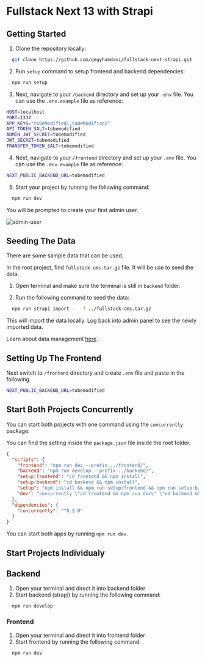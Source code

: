 # Fullstack Next 13 with Strapi

## Getting Started

1. Clone the repository locally:

```bash
  git clone https://github.com/gegyhamdani/fullstack-next-strapi.git
```

2. Run `setup` command to setup frontend and backend dependencies:

```bash
  npm run setup
```

3. Next, navigate to your `/backend` directory and set up your `.env` file. You can use the `.env.example` file as reference:

```bash
HOST=localhost
PORT=1337
APP_KEYS="toBeModified1,toBeModified2"
API_TOKEN_SALT=tobemodified
ADMIN_JWT_SECRET=tobemodified
JWT_SECRET=tobemodified
TRANSFER_TOKEN_SALT=tobemodified
```

4. Next, navigate to your `/frontend` directory and set up your `.env` file. You can use the `.env.example` file as reference:

```bash
NEXT_PUBLIC_BACKEND_URL=tobemodified
```

5. Start your project by running the following command:

```bash
  npm run dev
```

You will be prompted to create your first admin user.

![admin-user](https://user-images.githubusercontent.com/6153188/231865420-5f03a90f-b893-4057-9634-9632920a7d97.gif)

## Seeding The Data

There are some sample data that can be used.

In the root project, find `fullstack-cms.tar.gz` file. It will be use to seed the data.

1. Open terminal and make sure the terminal is still in `backend` folder.

2. Run the following command to seed the data:

```bash
  npm run strapi import -- -f ../fullstack-cms.tar.gz
```

This will import the data locally. Log back into admin panel to see the newly imported data.

Learn about data management [here](https://docs.strapi.io/dev-docs/data-management).

## Setting Up The Frontend

Next switch to `/frontend` directory and create `.env` file and paste in the following. 

```bash
NEXT_PUBLIC_BACKEND_URL=tobemodified

```

## Start Both Projects Concurrently

You can start both projects with one command using the `concurrently` package.

You can find the setting inside the `package.json` file inside the root folder.

```json
{
  "scripts": {
    "frontend": "npm run dev --prefix ../frontend/",
    "backend": "npm run develop --prefix ../backend/",
    "setup:frontend": "cd frontend && npm install",
    "setup:backend": "cd backend && npm install",
    "setup": "npm install && npm run setup:frontend && npm run setup:backend",
    "dev": "concurrently \"cd frontend && npm run dev\" \"cd backend && npm run develop develop\""
  },
  "dependencies": {
    "concurrently": "^8.2.0"
  }
}
```

You can start both apps by running `npm run dev`.

## Start Projects Individualy

## Backend
1. Open your terminal and direct it into backend folder
2. Start backend (strapi) by running the following command:

```bash
  npm run develop
```

### Frontend
1. Open your terminal and direct it into frontend folder
2. Start frontend by running the following command:
```bash
  npm run dev
```